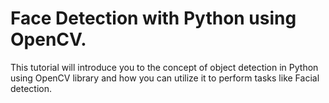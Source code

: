 # Face Detection with Python using OpenCV.

This tutorial will introduce you to the concept of object detection in Python using OpenCV library and how you can utilize it to perform tasks like Facial detection.
